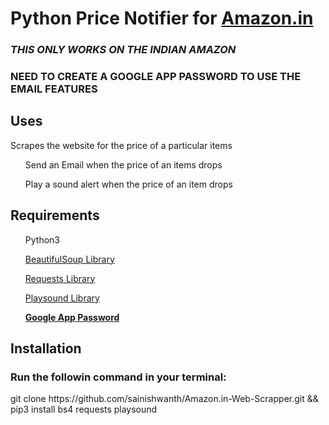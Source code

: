 <h1>Python Price Notifier for <a href="https://www.amazon.in/">Amazon.in</a></h1>
<h3><i>THIS ONLY WORKS ON THE INDIAN AMAZON</i></h3>
<h3><b>NEED TO CREATE A GOOGLE APP PASSWORD TO USE THE EMAIL FEATURES</b></h3>
<h2>Uses</h2>
	<p>Scrapes the website for the price of a particular items</p>
	<span>
		<ol>Send an Email when the price of an items drops</ol>
		<ol>Play a sound alert when the price of an item drops</ol>
	</span>
<h2>Requirements</h2>
	<ol>Python3</ol>
	<ol><a href = "https://www.crummy.com/software/BeautifulSoup/bs4/doc/">BeautifulSoup Library</a></ol>
	<ol><a href = "https://docs.python-requests.org/en/latest/">Requests Library</a></ol>
	<ol><a href = "https://pypi.org/project/playsound/">Playsound Library</a></ol>
	<ol><a href="https://support.google.com/accounts/answer/185833?hl=en"><b>Google App Password</b></a></ol>

<h2>Installation</h2>
	<h3><b>Run the followin command in your terminal:</b></h3>
	<p>git clone https://github.com/sainishwanth/Amazon.in-Web-Scrapper.git && pip3 install bs4 requests playsound</p>


